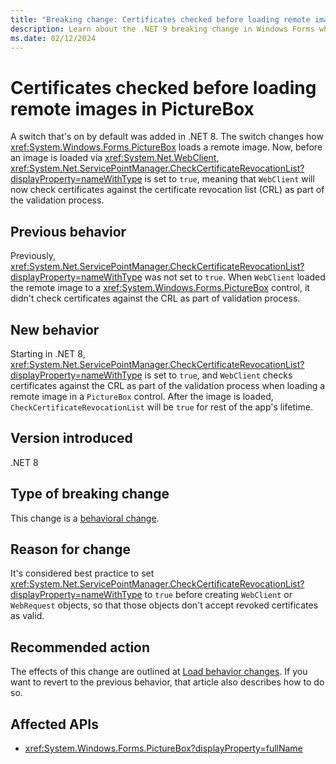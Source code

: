```yaml
---
title: "Breaking change: Certificates checked before loading remote images in PictureBox"
description: Learn about the .NET 9 breaking change in Windows Forms where WebClient checks certificates against the revocation list before loading remote images in a PictureBox control.
ms.date: 02/12/2024
---
```

# Certificates checked before loading remote images in PictureBox

A switch that's on by default was added in .NET 8. The switch changes how <xref:System.Windows.Forms.PictureBox> loads a remote image. Now, before an image is loaded via <xref:System.Net.WebClient>, <xref:System.Net.ServicePointManager.CheckCertificateRevocationList?displayProperty=nameWithType> is set to `true`, meaning that `WebClient` will now check certificates against the certificate revocation list (CRL) as part of the validation process.

## Previous behavior

Previously, <xref:System.Net.ServicePointManager.CheckCertificateRevocationList?displayProperty=nameWithType> was not set to `true`. When `WebClient` loaded the remote image to a <xref:System.Windows.Forms.PictureBox> control, it didn't check certificates against the CRL as part of validation process.

## New behavior

Starting in .NET 8, <xref:System.Net.ServicePointManager.CheckCertificateRevocationList?displayProperty=nameWithType> is set to `true`, and `WebClient` checks certificates against the CRL as part of the validation process when loading a remote image in a `PictureBox` control. After the image is loaded, `CheckCertificateRevocationList` will be `true` for rest of the app's lifetime.

## Version introduced

.NET 8

## Type of breaking change

This change is a [behavioral change](../../categories.md#behavioral-change).

## Reason for change

It's considered best practice to set <xref:System.Net.ServicePointManager.CheckCertificateRevocationList?displayProperty=nameWithType> to `true` before creating `WebClient` or `WebRequest` objects, so that those objects don't accept revoked certificates as valid.

## Recommended action

The effects of this change are outlined at [Load behavior changes](/dotnet/api/system.windows.forms.picturebox.load#load-behavior-changes). If you want to revert to the previous behavior, that article also describes how to do so.

## Affected APIs

- <xref:System.Windows.Forms.PictureBox?displayProperty=fullName>
